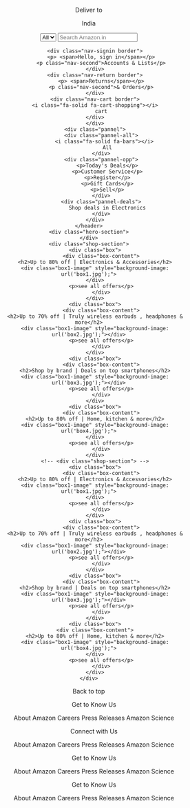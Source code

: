 <!DOCTYPE html>
<html lang="en">
<head>
    <meta charset="UTF-8">
    <meta name="viewport" content="width=device-width, initial-scale=1.0">
    <title>Amazon</title>
    <link rel="stylesheet" href="https://cdnjs.cloudflare.com/ajax/libs/font-awesome/7.0.1/css/all.min.css" integrity="sha512-2SwdPD6INVrV/lHTZbO2nodKhrnDdJK9/kg2XD1r9uGqPo1cUbujc+IYdlYdEErWNu69gVcYgdxlmVmzTWnetw==" crossorigin="anonymous" referrerpolicy="no-referrer" />
    <link rel="stylesheet" href="style.css">
</head>
<body>
    <header>
        <div class="navbar">
            <div class="nav-logo border">
                <div class="logo"></div>
            </div>
                <div class="nav-address border">
                    <p class="one">Deliver to</p>
                    <div class="add-icon">
                        <i class="fa-solid fa-location-dot"></i>
                        <p class="two">India</p>
                    </div>
                </div>
                <div class="nav-search">
                    <select class="search-select">
                        <option>All</option>
                    </select >
                    <input placeholder="Search Amazon.in" class="search-input">
                    <div class="Search-icon">
                        <i class="fa-solid fa-magnifying-glass"></i>
                    </div>
                </div>
    
        <div class="nav-signin border">
            <p> <span>Hello, sign in</span></p>
            <p class="nav-second">Accounts & Lists</p>
        </div>
        <div class="nav-return border">
            <p> <span>Returns</span></p>
            <p class="nav-second">& Orders</p>
        </div>
        <div class="nav-cart border">
        <i class="fa-solid fa-cart-shopping"></i>
            cart
        </div>
        </div>
        <div class="pannel">
            <div class="pannel-all">
              <i class="fa-solid fa-bars"></i>
                All
            </div>
            <div class="pannel-opp">
                <p>Today's Deals</p>
                <p>Customer Service</p>
                <p>Register</p>
                <p>Gift Cards</p>
                <p>Sell</p>
            </div>
            <div class="pannel-deals">
                Shop deals in Electronics
            </div>
        </div>
    </header>
    <div class="hero-section">
    </div>
    <div class="shop-section">
        <div class="box">
            <div class="box-content">
        <h2>Up to 80% off | Electronics & Accessories</h2>
        <div class="box1-image" style="background-image: url('box1.jpg');">
        </div>
            <p>see all offers</p>
            </div>
        </div>
        <div class="box">
            <div class="box-content">
        <h2>Up to 70% off | Truly wireless earbuds , headphones & more</h2>
        <div class="box1-image" style="background-image: url('box2.jpg');"></div>
            <p>see all offers</p>
            </div>
        </div>
        <div class="box">
            <div class="box-content">
        <h2>Shop by brand | Deals on top smartphones</h2>
        <div class="box1-image" style="background-image: url('box3.jpg');"></div>
            <p>see all offers</p>
            </div>
        </div>
        <div class="box">
            <div class="box-content">
        <h2>Up to 80% off | Home, kitchen & more</h2>
        <div class="box1-image" style="background-image: url('box4.jpg');">
        </div>
            <p>see all offers</p>
            </div>
        </div>
        <!-- <div class="shop-section"> -->
        <div class="box">
            <div class="box-content">
        <h2>Up to 80% off | Electronics & Accessories</h2>
        <div class="box1-image" style="background-image: url('box1.jpg');">
        </div>
            <p>see all offers</p>
            </div>
        </div>
        <div class="box">
            <div class="box-content">
        <h2>Up to 70% off | Truly wireless earbuds , headphones & more</h2>
        <div class="box1-image" style="background-image: url('box2.jpg');"></div>
            <p>see all offers</p>
            </div>
        </div>
        <div class="box">
            <div class="box-content">
        <h2>Shop by brand | Deals on top smartphones</h2>
        <div class="box1-image" style="background-image: url('box3.jpg');"></div>
            <p>see all offers</p>
            </div>
        </div>
        <div class="box">
        <div class="box-content">
        <h2>Up to 80% off | Home, kitchen & more</h2>
        <div class="box1-image" style="background-image: url('box4.jpg');">
        </div>
            <p>see all offers</p>
            </div>
        </div>
    </div>
<footer>
    <div class="foot-panel1">
        Back to top
    </div>
    <div class="foot-panel2">
        <ul>
        <p>Get to Know Us</p>
        <a>About Amazon</a>
         <a>Careers</a>
          <a>Press Releases</a>
           <a>Amazon Science</a>
        </ul>
        <ul>
        <p>Connect with Us</p>
        <a>About Amazon</a>
         <a>Careers</a>
          <a>Press Releases</a>
           <a>Amazon Science</a>
        </ul>
        <ul>
        <p>Get to Know Us</p>
        <a>About Amazon</a>
         <a>Careers</a>
          <a>Press Releases</a>
           <a>Amazon Science</a>
        </ul>
        <ul>
        <p>Get to Know Us</p>
        <a>About Amazon</a>
         <a>Careers</a>
          <a>Press Releases</a>
           <a>Amazon Science</a>
        </ul>
    </div>
</footer>
</body>
</html>  
